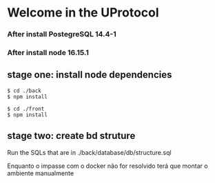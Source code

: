 # Welcome in the UProtocol

### After install PostegreSQL 14.4-1
### After install node 16.15.1

## stage one: install node dependencies
```
$ cd ./back
$ npm install
```
```
$ cd ./front
$ npm install
```
## stage two: create bd struture

Run the SQLs that are in ./back/database/db/structure.sql

Enquanto o impasse com o docker não for resolvido terá que montar o ambiente manualmente